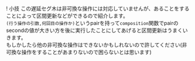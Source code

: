 ! 小技
この遅延セグ木は非可換な操作には対応していませんが、あることをすることによって区間更新などができるので紹介します。  
`(行う操作の引数,何回目の操作か)`というpairを持って`composition`関数でpairのsecondの値が大きい方を後に実行したことにしてあげると区間更新はうまくいきます。  
もしかしたら他の非可換な操作はできないかもしれないので許してください(非可換な操作をすることがあまりないので困らないとは思います)
